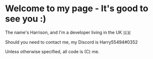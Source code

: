 <h1>Welcome to my page - It's good to see you :)</h1>

<p>The name's Harrison, and I'm a developer living in the UK 🇬🇧
  
Should you need to contact me, my Discord is Harry55494#0352

Unless otherwise specified, all code is (C) me.</p>
